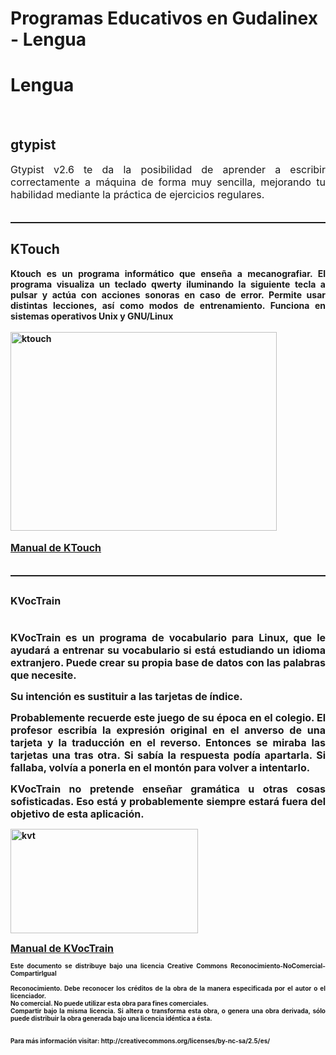 # Programas Educativos en Gudalinex - Lengua

<h1>Lengua</h1><br /><h2>gtypist</h2><div style="text-align: justify;"><font size="3">Gtypist v2.6 te da la posibilidad de aprender a escribir correctamente
a máquina de forma muy sencilla, mejorando tu habilidad mediante la
práctica de ejercicios regulares.</font><br /></div><font size="3"><br /></font><hr style="width: 100%; height: 2px;" /><h2>KTouch</h2><b /><div style="text-align: justify;"><span class="nolink">Ktouch es un programa informático que enseña a mecanografiar. El programa visualiza un teclado qwerty iluminando la siguiente tecla a pulsar y actúa con acciones sonoras en caso de error. Permite usar distintas lecciones, así como modos de entrenamiento. Funciona en sistemas operativos Unix y GNU/Linux<br /><br /><img vspace="0" hspace="0" border="0" src="img/800px-Ktouch-rafax.png" alt="ktouch" title="ktouch" style="width: 426px; height: 318px;" /><br /><br /><font size="3"><a href="http://docs.kde.org/development/es/kdeedu/ktouch/index.html">Manual de KTouch</a><br /><br /></font></span><hr style="width: 100%; height: 2px;" /><h2><span class="nolink"><font size="3">KVocTrain</font></span></h2><h1><span class="nolink"></span></h1><font size="3"><span class="application">KVocTrain</span> es un programa de vocabulario para <span class="acronym">Linux</span>,
que le ayudará a entrenar su vocabulario si está estudiando un idioma
extranjero. Puede crear su propia base de datos con las palabras que
necesite.</font><p><font size="3">Su intención es sustituir a las tarjetas de índice.</font></p><p><font size="3">Probablemente
recuerde este juego de su época en el colegio. El profesor escribía la
expresión original en el anverso de una tarjeta y la traducción en el
reverso. Entonces se miraba las tarjetas una tras otra. Si sabía la
respuesta podía apartarla. Si fallaba, volvía a ponerla en el montón
para volver a intentarlo.</font></p><p><font size="3"><span class="application">KVocTrain</span>
no pretende enseñar gramática u otras cosas sofisticadas. Eso está y
probablemente siempre estará fuera del objetivo de esta aplicación.</font></p><p><img width="300" vspace="0" hspace="0" height="167" border="0" src="img/kvt.png" alt="kvt" title="kvt" /><br /></p><p><font size="1"><font size="3"><a href="http://docs.kde.org/stable/es/kdeedu/kvoctrain/index.html">Manual de KVocTrain</a></font></font><br />
<font size="1"><br />Este documento se distribuye bajo una licencia Creative Commons Reconocimiento-NoComercial-CompartirIgual<br />
<br />Reconocimiento. Debe reconocer los créditos de la obra de la manera especificada por el autor o el licenciador.<br />No comercial. No puede utilizar esta obra para fines comerciales.<br />Compartir bajo la misma licencia. Si altera o transforma esta obra, o
genera una obra derivada, sólo puede distribuir la obra generada bajo
una licencia idéntica a ésta.<br />
<br />
<br />
Para más información visitar: http://creativecommons.org/licenses/by-nc-sa/2.5/es/</font></p></div>
